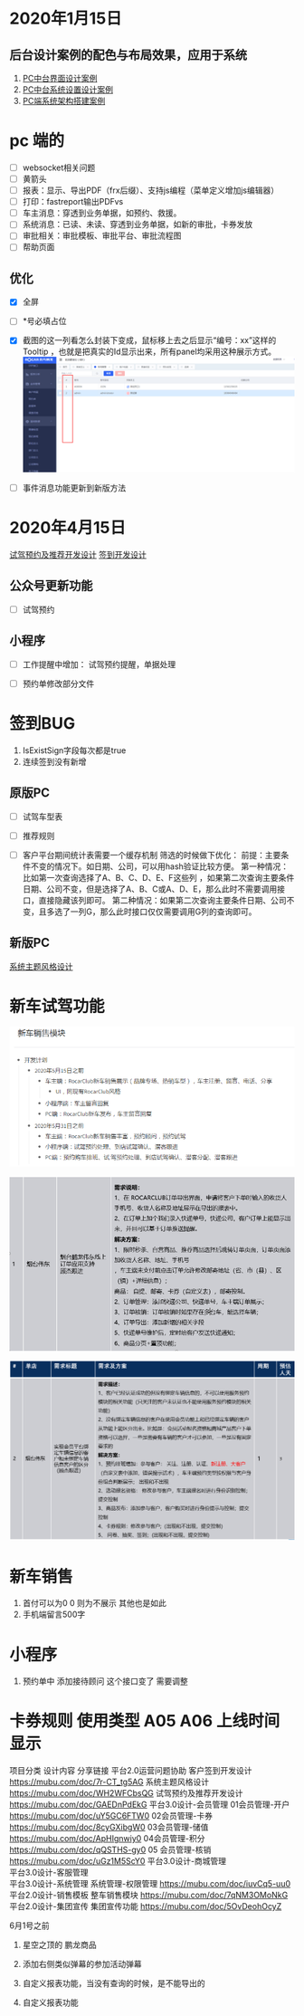 # 2020年1月15日 
## 后台设计案例的配色与布局效果，应用于系统
1. [PC中台界面设计案例](https://axhub.im/pro/7cd0482cb7ff9d8f )
2. [PC中台系统设置设计案例](https://axhub.im/pro/2e5a0ad573ac19bc/)
3. [PC端系统架构搭建案例](http://k7i9ot.axshare.cn)


# pc 端的
- [ ] websocket相关问题
- [ ] 黄箭头
- [ ] 报表：显示、导出PDF（frx后缀）、支持js编程（菜单定义增加js编辑器）
- [ ] 打印：fastreport输出PDFvs
- [ ] 车主消息：穿透到业务单据，如预约、救援。
- [ ] 系统消息：已读、未读、穿透到业务单据，如新的审批，卡券发放
- [ ] 审批相关：审批模板、审批平台、审批流程图
- [ ] 帮助页面

## 优化
- [x] 全屏 
- [ ] *号必填占位
- [x] 截图的这一列看怎么封装下变成，鼠标移上去之后显示“编号：xx”这样的Tooltip ，也就是把真实的Id显示出来，所有panel均采用这种展示方式。
![](assets/2020-02-03-12-22-25.png)
- [ ] 事件消息功能更新到新版方法


# 2020年4月15日
[试驾预约及推荐开发设计](https://mubu.com/doc/GAEDnPdEkG)
[签到开发设计](https://mubu.com/doc/7r-CT_tg5AG)

## 公众号更新功能
- [ ] 试驾预约

## 小程序
- [ ] 工作提醒中增加： 试驾预约提醒，单据处理
- [ ] 预约单修改部分文件


# 签到BUG
1. IsExistSign字段每次都是true
2. 连续签到没有新增


## 原版PC
- [ ] 试驾车型表
- [ ] 推荐规则
- [ ] 客户平台期间统计表需要一个缓存机制
筛选的时候做下优化：
前提：主要条件不变的情况下。如日期、公司，可以用hash验证比较方便。
第一种情况：比如第一次查询选择了A、B、C、D、E、F这些列
，如果第二次查询主要条件日期、公司不变，但是选择了A、B、C或A、D、E，那么此时不需要调用接口，直接隐藏该列即可。
第二种情况：如果第二次查询主要条件日期、公司不变，且多选了一列G，那么此时接口仅仅需要调用G列的查询即可。


## 新版PC
[系统主题风格设计](https://mubu.com/doc/WH2WFCbsQG)

# 新车试驾功能
![](assets/2020-04-27-13-25-58.png)




![](assets/2020-05-19-18-22-22.png)

![](assets/2020-05-21-10-15-53.png)

# 新车销售
1. 首付可以为0  0 则为不展示 其他也是如此
2. 手机端留言500字

# 小程序
1. 预约单中  添加接待顾问 这个接口变了 需要调整

# 卡券规则  使用类型  A05 A06 上线时间 显示

项目分类	设计内容	分享链接
平台2.0运营问题协助	客户签到开发设计	https://mubu.com/doc/7r-CT_tg5AG
	系统主题风格设计	https://mubu.com/doc/WH2WFCbsQG
	试驾预约及推荐开发设计	https://mubu.com/doc/GAEDnPdEkG
平台3.0设计-会员管理	01会员管理-开户	https://mubu.com/doc/uY5GC6FTW0
	02会员管理-卡券	https://mubu.com/doc/8cyGXibgW0
	03会员管理-储值	https://mubu.com/doc/ApHIgnwiy0
	04会员管理-积分	https://mubu.com/doc/qQSTHS-gy0
	05 会员管理-核销	https://mubu.com/doc/uGz1M5ScY0
平台3.0设计-商城管理		
平台3.0设计-客服管理		
平台3.0设计-系统管理	系统管理-权限管理	https://mubu.com/doc/iuvCq5-uu0
平台2.0设计-销售模板	整车销售模块	https://mubu.com/doc/7qNM3OMoNkG
平台2.0设计-集团宣传	集团宣传功能	https://mubu.com/doc/5OvDeohOcyZ


6月1号之前    
1. 星空之顶的 鹏龙商品
2. 添加右侧类似弹幕的参加活动弹幕

3. 自定义报表功能，当没有查询的时候，是不能导出的
4. 自定义报表功能






